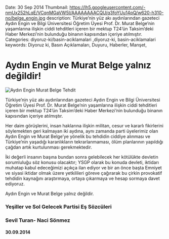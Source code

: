 Date: 30 Sep 2014
Thumbnail: https://lh5.googleusercontent.com/-nmUx252hLqE/VCqnMGaVW5I/AAAAAAAACQU/q3foYUu14pQ/w620-h310-no/belge_engin.jpg
description: Türkiye’nin yüz akı aydınlarından gazeteci Aydın Engin ve Bilgi Üniversitesi Öğretim Üyesi Prof. Dr. Murat Belge’nin yaşamlarına ilişkin ciddi tehditleri içeren bir mektup T24’ün Taksim’deki Haber Merkezi’nin bulunduğu binanın kapısından içeriye atılmıştır.
Categories: diyoruz-ki/basin-aciklamalari ,diyoruz-ki, basin-aciklamalari
keywords: Diyoruz ki, Basın Açıklamaları, Duyuru, Haberler, Manşet, 

# Aydın Engin ve Murat Belge yalnız değildir!

![Aydın Engin Murat Belge Tehdit](https://lh5.googleusercontent.com/-nmUx252hLqE/VCqnMGaVW5I/AAAAAAAACQU/q3foYUu14pQ/w620-h310-no/belge_engin.jpg)

Türkiye’nin yüz akı aydınlarından gazeteci Aydın Engin ve Bilgi Üniversitesi Öğretim Üyesi Prof. Dr. Murat Belge’nin yaşamlarına ilişkin ciddi tehditleri içeren bir mektup T24’ün Taksim’deki Haber Merkezi’nin bulunduğu binanın kapısından içeriye atılmıştır.

Her daim görüşlerini, insan haklarına ilişkin militan, cesur ve kararlı fikirlerini söylemekten geri kalmayan iki aydına, aynı zamanda parti üyelerimiz olan Aydın Engin ve Murat Belge’ye yönelik bu tehdidin ciddiye alınması ve Türkiye’nin yaşadığı karanlıkların tekrarlanmaması, ölüm planlarının yapıldığı çağdan artık kurtulunması gerekmektedir.

İki değerli insanın başına bundan sonra gelebilecek her kötülükte devletin sorumluluğu söz konusu olacaktır; YSGP olarak bu konuda devleti, iktidarı muhatap kabul edeceğimizi açıkça ilan ediyor ve bir an önce başta Emniyet ve siyasi iktidar olmak üzere yetkilileri göreve çağırarak bu çirkin provokatif tehdidin kaynağını araştırmaya, ortaya çıkarmaya ve hesap sormaya davet ediyoruz.

Aydın Engin ve Murat Belge yalnız değildir.


### Yeşiller ve Sol Gelecek Partisi Eş Sözcüleri
### Sevil Turan- Naci Sönmez 
#### 30.09.2014
